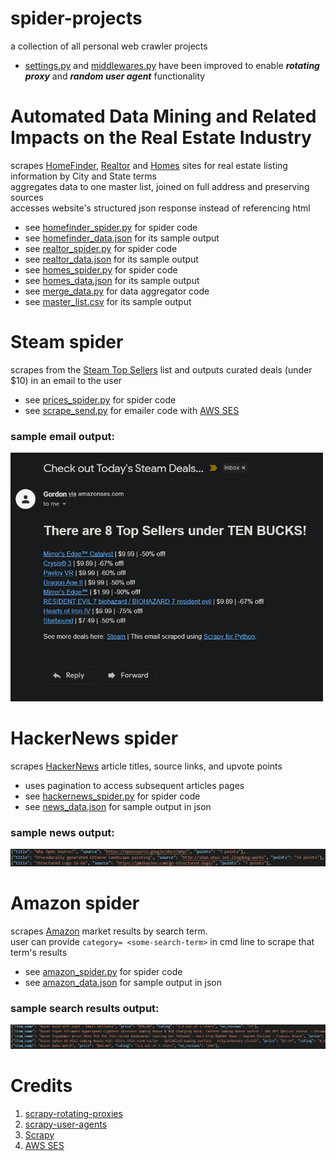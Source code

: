 # spider-projects
 a collection of all personal web crawler projects<br/>
 - [settings.py](forfun/forfun/settings.py) and [middlewares.py](forfun/forfun/middlewares.py) have been improved to enable ***rotating proxy*** and ***random user agent*** functionality

# Automated Data Mining and Related Impacts on the Real Estate Industry
scrapes [HomeFinder](https://homefinder.com/), [Realtor](https://www.realtor.com/) and [Homes](https://www.homes.com/) sites for real estate listing information by City and State terms<br/>
aggregates data to one master list, joined on full address and preserving sources<br/>
accesses website's structured json response instead of referencing html<br/>
- see [homefinder_spider.py](forfun/forfun/spiders/homefinder_spider.py) for spider code<br/>
- see [homefinder_data.json](forfun/homefinder_data.json) for its sample output
- see [realtor_spider.py](forfun/forfun/spiders/realtor_spider.py) for spider code<br/>
- see [realtor_data.json](forfun/realtor_data.json) for its sample output
- see [homes_spider.py](forfun/forfun/spiders/homes_spider.py) for spider code<br/>
- see [homes_data.json](forfun/homes_data.json) for its sample output<br/>
- see [merge_data.py](forfun/forfun/other_scripts/merge_data.py) for data aggregator code<br/>
- see [master_list.csv](forfun/master_list.csv) for its sample output


# Steam spider
scrapes from the [Steam Top Sellers](https://store.steampowered.com/search/?filter=topsellers) list and outputs curated deals (under $10) in an email to the user<br/>
- see [prices_spider.py](forfun/forfun/spiders/prices_spider.py) for spider code<br/>
- see [scrape_send.py](forfun/forfun/other_scripts/scrape_send.py) for emailer code with [AWS SES](https://docs.aws.amazon.com/ses/latest/DeveloperGuide/Welcome.html)<br/>

### sample email output:
<img src="images/steam-sample-output.png" width="500">


# HackerNews spider
scrapes [HackerNews](https://news.ycombinator.com/) article titles, source links, and upvote points<br/>
- uses pagination to access subsequent articles pages
- see [hackernews_spider.py](forfun/forfun/spiders/hackernews_spider.py) for spider code<br/>
- see [news_data.json](forfun/news_data.json) for sample output in json  

### sample news output:
<img src="images/hackernews-sample-output.png" width="750">


# Amazon spider
scrapes [Amazon](https://www.amazon.com/) market results by search term.<br/>
user can provide `category= <some-search-term>` in cmd line to scrape that term's results<br/> 
- see [amazon_spider.py](forfun/forfun/spiders/amazon_spider.py) for spider code<br/>
- see [amazon_data.json](forfun/amazon_data.json) for sample output in json

### sample search results output:
<img src="images/amazon-sample-output.png" width="750">



# Credits
1. [scrapy-rotating-proxies](https://github.com/TeamHG-Memex/scrapy-rotating-proxies)
2. [scrapy-user-agents](https://github.com/hyan15/crawler-demo/tree/master/crawling-basic/scrapy_user_agents)
3. [Scrapy](https://scrapy.org/)
4. [AWS SES](https://docs.aws.amazon.com/ses/latest/DeveloperGuide/Welcome.html)












